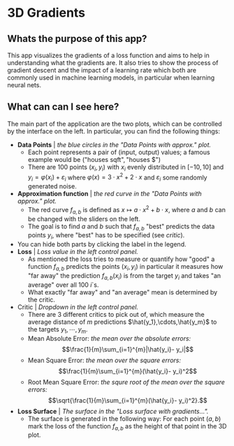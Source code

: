 # 3D Gradients

## Whats the purpose of this app?

This app visualizes the  gradients of a loss function and aims to help in understanding what the gradients are. It also tries to show the process of gradient descent and the impact of a learning rate which both are commonly used in machine learning models, in particular when learning neural nets.

## What can can I see here?
The main part of the application are the two plots, which can be controlled by the interface on the left. In particular, you can find the following things:
* __Data Points__ | _the blue circles in the "Data Points with approx." plot._ 
    * Each point represents a pair of (input, output) values; a famous example would be $(\text{"houses sqft"},\text{"houses \$"})$
    * There are 100 points $(x_i,y_i)$ with $x_i$ evenly distributed in $[-10, 10]$ and $y_i = φ(x_i) + ε_i$ where $φ(x) = 3\cdot x^2 + 2\cdot x$ and $ε_i$ some randomly generated noise.
* __Approximation function__ | _the red curve in the "Data Points with approx." plot._
    * The red curve $f_{a,b}$ is defined as $x \mapsto a\cdot x^2 + b\cdot x$, where $a$ and $b$ can be changed with the sliders on the left.
    * The goal is to find $a$ and $b$ such that $f_{a,b}$ "best" predicts the data points $y_i$, where "best" has to be specified (see _critic_).
* You can hide both parts by clicking the label in the legend.
* __Loss__ | _Loss value in the left control panel._
    * As mentioned the loss tries to measure or quantify how "good" a function $f_{a,b}$ predicts the points $(x_i,y_i)$ in particular it measures how "far away" the prediction $f_{a,b}(x_i)$ is from the target $y_i$ and takes "an average" over all 100 $i$`s.
    * What exactly "far away" and "an average" mean is determined by the critic.
* Critic | _Dropdown in the left control panel._
    * There are 3 different critics to pick out of, which measure the average distance of $m$ predictions $\hat{y_1},\cdots,\hat{y_m}$ to the targets $y_1,\cdots,y_m$.
    * Mean Absolute Error: _the mean over the absolute errors:_ 
        $$\frac{1}{m}\sum_{i=1}^{m}|\hat{y_i}- y_i|$$
    * Mean Square Error: _the mean over the square errors:_ 
        $$\frac{1}{m}\sum_{i=1}^{m}(\hat{y_i}- y_i)^2$$
    * Root Mean Square Error: _the squre root of the mean over the square errors:_ 
        $$\sqrt{\frac{1}{m}\sum_{i=1}^{m}(\hat{y_i}- y_i)^2}.$$
* __Loss Surface__ | _The surface in the "Loss surface with gradients…"._
    * The surface is generated in the following way: For each point $(a,b)$ mark the loss of the function $f_{a,b}$ as the height of that point in the 3D plot.